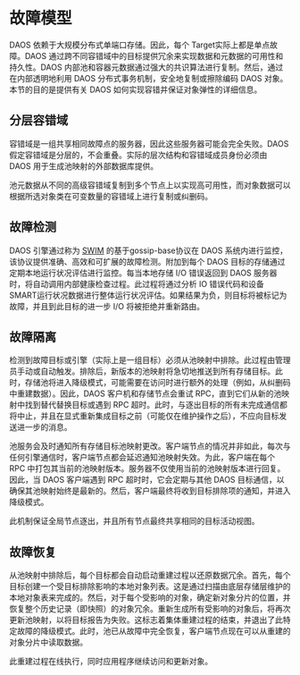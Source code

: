 # 故障模型

DAOS 依赖于大规模分布式单端口存储。因此，每个 Target实际上都是单点故障。DAOS 通过跨不同容错域中的目标提供冗余来实现数据和元数据的可用性和持久性。DAOS 内部池和容器元数据通过强大的共识算法进行复制。然后，通过在内部透明地利用 DAOS 分布式事务机制，安全地复制或擦除编码 DAOS 对象。本节的目的是提供有关 DAOS 如何实现容错并保证对象弹性的详细信息。

## 分层容错域

容错域是一组共享相同故障点的服务器，因此这些服务器可能会完全失败。DAOS 假定容错域是分层的，不会重叠。实际的层次结构和容错域成员身份必须由 DAOS 用于生成池映射的外部数据库提供。

池元数据从不同的高级容错域复制到多个节点上以实现高可用性，而对象数据可以根据所选对象类在可变数量的容错域上进行复制或纠删码。

## 故障检测

DAOS 引擎通过称为 [SWIM](https://doi.org/10.1109/DSN.2002.1028914) 的基于gossip-base协议在 DAOS 系统内进行监控，该协议提供准确、高效和可扩展的故障检测。附加到每个 DAOS 目标的存储通过定期本地运行状况评估进行监控。每当本地存储 I/O 错误返回到 DAOS 服务器时，将自动调用内部健康检查过程。此过程将通过分析 IO 错误代码和设备 SMART运行状况数据进行整体运行状况评估。如果结果为负，则目标将被标记为故障，并且到此目标的进一步 I/O 将被拒绝并重新路由。

## 故障隔离

检测到故障目标或引擎（实际上是一组目标）必须从池映射中排除。此过程由管理员手动或自动触发。排除后，新版本的池映射将急切地推送到所有存储目标。此时，存储池将进入降级模式，可能需要在访问时进行额外的处理（例如，从纠删码中重建数据）。因此，DAOS 客户机和存储节点会重试 RPC，直到它们从新的池映射中找到替代替换目标或遇到 RPC 超时。此时，与逐出目标的所有未完成通信都将中止，并且在显式重新集成目标之前（可能仅在维护操作之后），不应向目标发送进一步的消息。

池服务会及时通知所有存储目标池映射更改。客户端节点的情况并非如此，每次与任何引擎通信时，客户端节点都会延迟通知池映射失效。为此，客户端在每个 RPC 中打包其当前的池映射版本。服务器不仅使用当前的池映射版本进行回复。因此，当 DAOS 客户端遇到 RPC 超时时，它会定期与其他 DAOS 目标通信，以确保其池映射始终是最新的。然后，客户端最终将收到目标排除项的通知，并进入降级模式。

此机制保证全局节点逐出，并且所有节点最终共享相同的目标活动视图。

## 故障恢复

从池映射中排除后，每个目标都会自动启动重建过程以还原数据冗余。首先，每个目标创建一个受目标排除影响的本地对象列表。这是通过扫描由底层存储层维护的本地对象表来完成的。然后，对于每个受影响的对象，确定新对象分片的位置，并恢复整个历史记录（即快照）的对象冗余。重新生成所有受影响的对象后，将再次更新池映射，以将目标报告为失败。这标志着集体重建过程的结束，并退出了此特定故障的降级模式。此时，池已从故障中完全恢复，客户端节点现在可以从重建的对象分片中读取数据。

此重建过程在线执行，同时应用程序继续访问和更新对象。